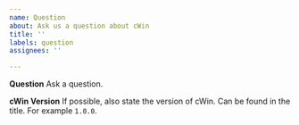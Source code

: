 ```yaml
---
name: Question
about: Ask us a question about cWin
title: ''
labels: question
assignees: ''

---
```


**Question**
Ask a question.

**cWin Version**
If possible, also state the version of cWin. Can be found in the title. For example `1.0.0`.
